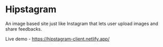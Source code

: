 # Hipstagram

An image based site just like Instagram that lets user upload images and share feedbacks.

Live demo - https://hipstagram-client.netlify.app/
